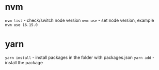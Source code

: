 # nvm 
`nvm list` - check/switch node version
`nvm use` - set node version, example `nvm use 16.15.0`

# yarn 
`yarn install` - install packages in the folder with packages.json
`yarn add` - install the package

